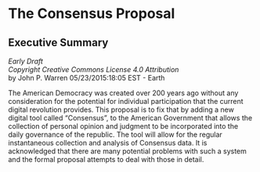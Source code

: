<h1>The Consensus Proposal</h1>
<h2>Executive Summary</h2>
<i>Early Draft<br>
Copyright Creative Commons License 4.0 Attribution</i><br>
by John P. Warren 05/23/2015:18:05 EST - Earth

The American Democracy was created over 200 years ago without any consideration for the potential for individual participation that the current digital revolution provides.  This proposal is to fix that by adding a new digital tool called “Consensus”, to the American Government that allows the collection of personal opinion and judgment to be incorporated into the daily governance of the republic.  The tool will allow for the regular instantaneous collection and analysis of Consensus data.  It is acknowledged that there are many potential problems with such a system and the formal proposal attempts to deal with those in detail.

